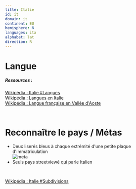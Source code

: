 ```yaml
---
title: Italie
id: it
domain: it
continent: EU
hemisphere: N
languages: ita
alphabet: lat
direction: R
---
```


# Langue

##### Ressources :

[Wikipédia : Italie #Langues](https://fr.wikipedia.org/wiki/Italie#Langues)  
[Wikipédia : Langues en Italie](https://fr.wikipedia.org/wiki/Langues_en_Italie)  
[Wikipédia : Langue française en Vallée d'Aoste](https://fr.wikipedia.org/wiki/Langue_fran%C3%A7aise_en_Vall%C3%A9e_d%27Aoste)  


<br/>

# Reconnaître le pays / Métas

- Deux liserés bleus à chaque extrémité d'une petite plaque d'immatriculation  
  ![meta](/images/it_geoguessr.png)
- Seuls pays streetviewé qui parle Italien

<br/>

[Wikipédia : Italie #Subdivisions](https://fr.wikipedia.org/wiki/Italie#Subdivisions)
